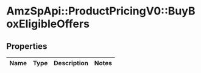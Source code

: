 # AmzSpApi::ProductPricingV0::BuyBoxEligibleOffers

## Properties
Name | Type | Description | Notes
------------ | ------------- | ------------- | -------------

